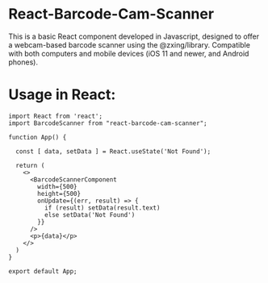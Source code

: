 # React-Barcode-Cam-Scanner

This is a basic React component developed in Javascript, designed to offer a webcam-based barcode scanner using the @zxing/library. Compatible with both computers and mobile devices (iOS 11 and newer, and Android phones).

# Usage in React:
```
import React from 'react';
import BarcodeScanner from "react-barcode-cam-scanner";

function App() {

  const [ data, setData ] = React.useState('Not Found');

  return (
    <>
      <BarcodeScannerComponent
        width={500}
        height={500}
        onUpdate={(err, result) => {
          if (result) setData(result.text)
          else setData('Not Found')
        }}
      />
      <p>{data}</p>
    </>
  )
}

export default App;
```




